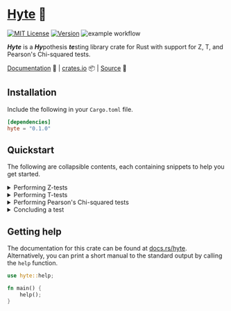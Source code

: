 # [Hyte](https://github.com/abyanmajid/hyte) 🦀

[![MIT License](https://img.shields.io/badge/license-MIT-blue.svg)](https://github.com/abyanmajid/hyte/blob/main/LICENSE) [![Version](https://img.shields.io/badge/crates.io-v0.1.0-orange.svg)](https://crates.io/crates/hyte) ![example workflow](https://github.com/github/docs/actions/workflows/main.yml/badge.svg)

***Hyte*** is a ***Hy***pothesis ***te***sting library crate for Rust with support for Z, T, and Pearson's Chi-squared tests.

[Documentation](https://docs.rs/hyte/0.1.0/hyte/) 📃 | [crates.io](https://crates.io/crates/hyte) 📦 | [Source](https://github.com/abyanmajid/hyte/) 🌿

## Installation

Include the following in your `Cargo.toml` file.

```toml
[dependencies]
hyte = "0.1.0"
```

## Quickstart

The following are collapsible contents, each containing snippets to help you get started.

<details>
  <summary>Performing Z-tests</summary>

  <h3>1-sample Z-test</h3>

  You can perform a 1-sample Z-test using `z::test`, a function that takes in the following arguments:

  - data: `Vec<Number>`
  - expected_mean: `Number`
  - tail: `Tails::LOWER`, `Tails::UPPER`, or `Tails::BOTH`
  - print_output: `bool`

  where `Number` is a generic that accepts integers and floats. Here is an example of a how you can perform a lower-tailed 1-sample Z-test:

  ```rust
  use hyte::z;
  use hyte::utils::Tails;
   
  fn main() {
      let data = vec![1, 2, 3, 4, 5];
      let results = z::test(data, 3.5, Tails::LOWER, true).unwrap();
  }
  ```

  Should you need to perform upper-tailed or 2-sided Z-tests, simply pass the `Tails::UPPER` or `Tails::BOTH` variants to `tail`.

  <h3>1-sample Z-test given numerical summaries</h3>

  You can alternatively perform Z-tests using the `z::test_dataless` function which takes in numerical summaries including observed mean, sample size, and population standard deviation, all in replacement of data. The `z::test_dataless` function takes the following arguments:

  - observed_mean: `Number`
  - expected_mean: `Number`
  - sample_size: `u32`
  - pop_sd: `Number`
  - tail: `Tails::LOWER`, `Tails::UPPER`, or `Tails::BOTH`
  - print_output: `bool`

  Here is an example:
  
  ```rust
  use hyte::z;
  use hyte::utils::Tails;
  
  fn main() {
      let results = z::test_dataless(1.2, 1.0, 30, 0.5, Tails::LOWER, true).unwrap();
  }
  ```
  
</details>

<details>
  <summary>Performing T-tests</summary>

  <h3>1-sample T-test</h3>

  You can perform a 1-sample T-test using `t::test`, a function that takes in the following arguments:

  - data: `Vec<Number>`
  - expected_mean: `Number`
  - tail: `Tails::LOWER`, `Tails::UPPER`, or `Tails::BOTH`
  - print_output: `bool`

  where `Number` is a generic that accepts integers and floats. Here is an example of a how you can perform a lower-tailed 1-sample T-test:

  ```rust
  use hyte::t;
  use hyte::utils::Tails;
  
  fn main() {
      let data = vec![2.5, 2.9, 3.1, 2.6, 2.7, 2.8, 3.0, 3.2];
      let results = t::test(data, 3, Tails::LOWER, true).unwrap();
  }
  ```

  <h3>1-sample T-test given numerical summaries</h3>

  You can alternatively perform T-tests using the `t::test_dataless` function which takes in numerical summaries including observed mean, sample size, and population standard deviation, all in replacement of data. The `t::test_dataless` function takes the following arguments:

  - observed_mean: `Number`
  - expected_mean: `Number`
  - sample_size: `u32`
  - pop_sd: `Number`
  - tail: `Tails::LOWER`, `Tails::UPPER`, or `Tails::BOTH`
  - print_output: `bool`

  Here is an example:
  
  ```rust
  use hyte::t;
  use hyte::utils::Tails;
  
  fn main() {
      let results = t::test_dataless(1.2, 1.0, 30, 0.5, Tails::LOWER, true).unwrap();
  }
  ```

  <h3>2-sample T-test</h3>

  Hyte provides the `t::test_two_samples` function for performing a 2-sample T-test. It takes in the following arguments:

  - data1: `Vec<Number>`
  - data2: `Vec<Number>`
  - print_output: `bool`

  Here's an example:

  ```rust
  use hyte::t;

  fn main() {
      let group1 = vec![20, 22, 19, 20, 21, 20, 19, 21, 22, 18];
      let group2 = vec![22, 24, 23, 24, 25, 23, 24, 23, 22, 24];
      let results = t::test_two_samples(group1, group2, true).unwrap();
  }
  ```

</details>

<details>
  <summary>Performing Pearson's Chi-squared tests</summary>
  <br>
  
  The `chisquare` module only contains one funtion `chisquare::test` which can be used to perform both Pearson's Chi-squared test of independence and goodness of fit. It takes on the following arguments:

  - test_type: `&str`
  - observed_matrix: `Matrix<Number>`
  - gof_probabilities: `Option<Vec<f64>>`
  - print_output: `bool`

  where `Matrix<Number>` is an enum with two variants: `Matrix::TwoDimensional(Vec<Vec<Number>>)` and `Matrix::OneDimensional(Vec<Number>)`.

  <h3>Test of independence</h3>

  To perform a test of independence, you must pass in:
  
  - `"toi"` to `test_type`
  - `Option::None` variant to `gof_probabilities`
  - `Matrix::TwoDimensional(Vec<Vec<Number>>)` to `observed_matrix`

  Here's an example:
  ```rust
  use hyte::chisquare;
  use hyte::utils::Matrix;
  
  fn main() {
      let observed_frequencies = Matrix::TwoDimensional(vec![vec![762, 327, 468], 
                                                             vec![484, 239, 477]]);
      let results = chisquare::test(
          "toi", 
          observed_frequencies, 
          None, 
          true
      ).unwrap();
  }
  ```

  <h3>Goodness Of Fit</h3>

  To perform a goodness of fit test, you must pass in:
  
  - `"gof"` to `test_type`
  - `Option::Some(f64)` variant to `gof_probabilities`
  - `Matrix::OneDimensional(Vec<Number>)` to `observed_matrix`

  Here's an example:
  
  ```rust
  use hyte::chisquare;
  use hyte::utils::Matrix;
  
  fn main() {
      let results = chisquare::test(
          "gof",
          Matrix::OneDimensional(vec![30, 40, 30]),
          Some(vec![0.25, 0.5, 0.25]),
          true
      ).unwrap();
  }
  ```
  
</details>

<details>
  <summary>Concluding a test</summary>

  <h3>Concluding with a custom significance level using <code>conclude</code></h3>

  Every instance of a test result such as `ZResult`, `TResult`, and `ChiSquareResult` have a method `conclude` which returns a `Conclusion` variant (one of `Reject` or `DoNotReject`). The `conclude` method takes in two parameters:

  - significance_level: `f64`
  - print_output: `bool`
  
  ```rust
  use hyte::z;
  use hyte::utils::Tails;

  fn main() {
      let results = z::test(vec![1, 2, 3, 4, 5], 3.5, Tails::LOWER, true).unwrap();
      let conclusion = results.conclude(0.1, true);
  }
  ```

  `conclude` checks if the p-value assigned to `self.p` exceeds the significance level. If `self.p < significance_level`, then `conclude` will return the `Reject` variant. Otherwise, it will return the `DoNotReject` variant.

  <h3>Concluding conventionally with <code>conclude_by_convention</code></h3>

  `conclude_by_convention` is an alternative to `conclude`. It assumes a significance level of 0.05, which is widely regarded as an appropriate default in statistics.

  ```rust
  use hyte::z;
  use hyte::utils::Tails;

  fn main() {
      let results = z::test(vec![1, 2, 3, 4, 5], 3.5, Tails::LOWER, true).unwrap();
      let conclusion = results.conclude_by_convention(true);
  }
  ```

</details>

## Getting help

The documentation for this crate can be found at [docs.rs/hyte](https://docs.rs/hyte). Alternatively, you can print a short manual to the standard output by calling the `help` function.

```rust
use hyte::help;

fn main() {
    help();
}
```
